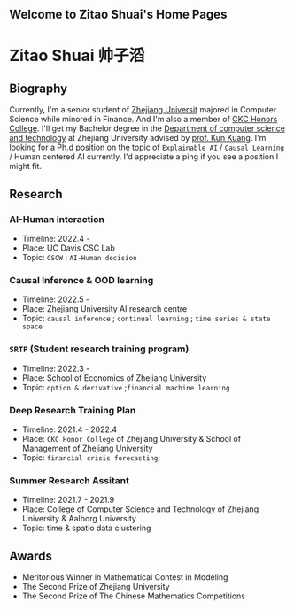 ## Welcome to Zitao Shuai's Home Pages

# Zitao Shuai      帅子滔

## Biography

Currently, I'm a senior student of [Zhejiang Universit](https://www.zju.edu.cn/english/) majored in Computer Science while minored in Finance. And I'm also a member of [CKC Honors College](http://ckc.zju.edu.cn/ckcen/). I'll get my Bachelor degree in the [Department of computer science and technology](http://www.en.cs.zju.edu.cn/) at Zhejiang University advised by [prof. Kun Kuang](https://kunkuang.github.io/). 
I'm looking for a Ph.d position on the topic of `Explainable AI` / `Causal Learning` / Human centered AI currently. I'd appreciate a ping if you see a position I might fit.  

## Research

### AI-Human interaction

- Timeline: 2022.4 - 
- Place: UC Davis CSC Lab
- Topic: `CSCW` ; `AI-Human decision`

### Causal Inference & OOD learning

- Timeline: 2022.5 -
- Place: Zhejiang University AI research centre
- Topic:  `causal inference` ; `continual learning` ; `time series & state space`

### `SRTP` (Student research training program)

- Timeline: 2022.3 -
- Place: School of Economics of Zhejiang University
- Topic: `option & derivative` ;`financial machine learning`

### Deep Research Training Plan

- Timeline: 2021.4 - 2022.4
- Place: `CKC Honor College` of Zhejiang University & School of Management of Zhejiang University
- Topic: `financial crisis forecasting`; 

### Summer Research Assitant

- Timeline: 2021.7 - 2021.9
- Place: College of Computer Science and Technology of Zhejiang University & Aalborg University
- Topic: time & spatio data clustering

## Awards

- Meritorious Winner in Mathematical Contest in Modeling
- The Second Prize of Zhejiang University
- The Second Prize of The Chinese Mathematics Competitions 
